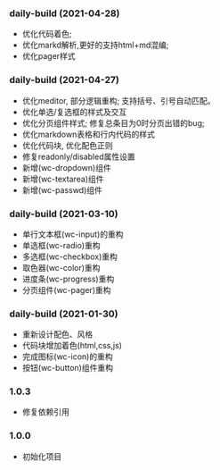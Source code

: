 ### daily-build (2021-04-28)
+ 优化代码着色;
+ 优化markd解析,更好的支持html+md混编;
+ 优化pager样式


### daily-build (2021-04-27)
+ 优化meditor, 部分逻辑重构; 支持括号、引号自动匹配。
+ 优化单选/复选框的样式及交互
+ 优化分页组件样式; 修复总条目为0时分页出错的bug;
+ 优化markdown表格和行内代码的样式
+ 优化代码块, 优化配色正则
+ 修复readonly/disabled属性设置
+ 新增(wc-dropdown)组件
+ 新增(wc-textarea)组件
+ 新增(wc-passwd)组件



### daily-build (2021-03-10)
+ 单行文本框(wc-input)的重构
+ 单选框(wc-radio)重构
+ 多选框(wc-checkbox)重构
+ 取色器(wc-color)重构
+ 进度条(wc-progress)重构
+ 分页组件(wc-pager)重构


### daily-build (2021-01-30)
+ 重新设计配色、风格
+ 代码块增加着色(html,css,js)
+ 完成图标(wc-icon)的重构
+ 按钮(wc-button)组件重构

### 1.0.3
+ 修复依赖引用

### 1.0.0
+ 初始化项目